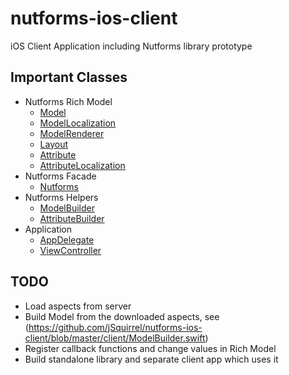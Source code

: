 # nutforms-ios-client
iOS Client Application including Nutforms library prototype

## Important Classes
- Nutforms Rich Model
  - [Model](https://github.com/jSquirrel/nutforms-ios-client/blob/master/client/Model.swift)
  - [ModelLocalization](https://github.com/jSquirrel/nutforms-ios-client/blob/master/client/ModelLocalization.swift)
  - [ModelRenderer](https://github.com/jSquirrel/nutforms-ios-client/blob/master/client/ModelRenderer.swift)
  - [Layout](https://github.com/jSquirrel/nutforms-ios-client/blob/master/client/Layout.swift)
  - [Attribute](https://github.com/jSquirrel/nutforms-ios-client/blob/master/client/Attribute.swift)
  - [AttributeLocalization](https://github.com/jSquirrel/nutforms-ios-client/blob/master/client/AttributeLocalization.swift)
- Nutforms Facade
  - [Nutforms](https://github.com/jSquirrel/nutforms-ios-client/blob/master/client/Nutforms.swift)
- Nutforms Helpers
  - [ModelBuilder](https://github.com/jSquirrel/nutforms-ios-client/blob/master/client/ModelBuilder.swift)
  - [AttributeBuilder](https://github.com/jSquirrel/nutforms-ios-client/blob/master/client/AttributeBuilder.swift)
- Application
  - [AppDelegate](https://github.com/jSquirrel/nutforms-ios-client/blob/master/client/AppDelegate.swift)
  - [ViewController](https://github.com/jSquirrel/nutforms-ios-client/blob/master/client/ViewController.swift)

## TODO
  - Load aspects from server
  - Build Model from the downloaded aspects, see (https://github.com/jSquirrel/nutforms-ios-client/blob/master/client/ModelBuilder.swift)
  - Register callback functions and change values in Rich Model
  - Build standalone library and separate client app which uses it
